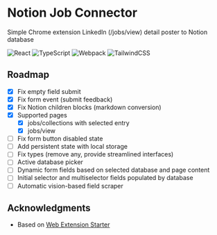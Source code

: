 <!-- <div id="top"></div> -->

<!-- PROJECT LOGO -->
<!-- <br />

  <a align="left" href="https://github.com/BCIT-DDC">
    <img src="./assets/images/DDC-rounded.png" alt="Logo" width="40" height="40">
  </a> -->

<!-- ABOUT THE PROJECT -->

# Notion Job Connector

<!-- <p align="center">
    <img alt="Search" src="./assets/images/SearchBarScreenshot.JPG" src="./assets/video/SearchBarDemo.gif" width="100%"/>
</p> -->

Simple Chrome extension LinkedIn (/jobs/view) detail poster to Notion database

![React](https://img.shields.io/badge/-React-050B1E?&logo=React) ![TypeScript](https://img.shields.io/badge/-TypeScript-050B1E?&logo=TypeScript) ![Webpack](https://img.shields.io/badge/-Webpack.js-050B1E?&logo=webpack) ![TailwindCSS](https://img.shields.io/badge/-Tailwind_CSS-050B1E?&logo=tailwind-css)

<!-- <img alt="Extension use example" src="https://lh6.googleusercontent.com/IM1_ePFkwyce1Z5J5MVZHXAVsoF9qCr7x7o-ES4ZDyHX8Tm5r1mIlyI1PUBos2Rxl17uxeA0HAnB9eT5MrJl=w3584-h1776-rw" width="100%"/> -->

<!-- ROADMAP -->

## Roadmap

<!-- -   [x] Add Changelog -->

- [X] Fix empty field submit
- [X] Fix form event (submit feedback)
- [X] Fix Notion children blocks (markdown conversion)
- [X] Supported pages
  - [X] jobs/collections with selected entry
  - [X] jobs/view
- [ ] Fix form button disabled state
- [ ] Add persistent state with local storage
- [ ] Fix types (remove any, provide streamlined interfaces)
- [ ] Active database picker
- [ ] Dynamic form fields based on selected database and page content
- [ ] Initial selector and multiselector fields populated by database
- [ ] Automatic vision-based field scraper

<!-- LICENSE -->

<!-- ## License

[MIT](LICENSE.md) ©  -->

<!-- ACKNOWLEDGMENTS -->

## Acknowledgments

- Based on [Web Extension Starter](https://github.com/BCIT-DDC/gh-octiconify)
